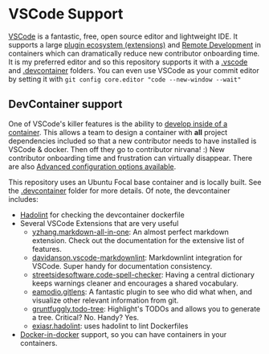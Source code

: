 # VSCode Support

[VSCode](https://code.visualstudio.com/) is a fantastic, free, open source editor and lightweight IDE. It supports a large [plugin ecosystem (extensions)](https://marketplace.visualstudio.com/VSCode) and [Remote Development](https://code.visualstudio.com/docs/remote/remote-overview) in containers which can dramatically reduce new contributor onboarding time. It is my preferred editor and so this repository supports it with a [.vscode](.vscode/) and [.devcontainer](.devcontainer/) folders. You can even use VSCode as your commit editor by setting it with `git config core.editor "code --new-window --wait"`

## DevContainer support

One of VSCode's killer features is the ability to [develop inside of a container](https://code.visualstudio.com/docs/remote/containers). This allows a team to design a container with **all** project dependencies included so that a new contributor needs to have installed is VSCode & docker. Then off they go to contributor nirvana! :) New contributor onboarding time and frustration can virtually disappear. There are also [Advanced configuration options available](https://code.visualstudio.com/docs/remote/containers-advanced).

This repository uses an Ubuntu Focal base container and is locally built. See the [.devcontainer](.devcontainer/) folder for more details. Of note, the devcontainer includes:

- [Hadolint](https://github.com/hadolint/hadolint) for checking the devcontainer dockerfile
- Several VSCode Extensions that are very useful
  - [yzhang.markdown-all-in-one](https://marketplace.visualstudio.com/items?itemName=yzhang.markdown-all-in-one): An almost perfect markdown extension. Check out the documentation for the extensive list of features.
  - [davidanson.vscode-markdownlint](https://marketplace.visualstudio.com/items?itemName=DavidAnson.vscode-markdownlint): Markdownlint integration for VSCode. Super handy for documentation consistency.
  - [streetsidesoftware.code-spell-checker](https://marketplace.visualstudio.com/items?itemName=streetsidesoftware.code-spell-checker): Having a central dictionary keeps warnings cleaner and encourages a shared vocabulary.
  - [eamodio.gitlens](https://marketplace.visualstudio.com/items?itemName=eamodio.gitlens): A fantastic plugin to see who did what when, and visualize other relevant information from git.
  - [gruntfuggly.todo-tree](https://marketplace.visualstudio.com/items?itemName=Gruntfuggly.todo-tree): Highlight's TODOs and allows you to generate a tree. Critical? No. Handy? Yes.
  - [exiasr.hadolint](https://marketplace.visualstudio.com/items?itemName=exiasr.hadolint): uses hadolint to lint Dockerfiles
- [Docker-in-docker](https://github.com/microsoft/vscode-dev-containers/blob/main/script-library/docs/docker.md) support, so you can have containers in your containers.

<!-- TODO Build a separate DevContainer to support this project so that a contributor does not have to build the container each time they create a new project with this repo as a base. -->